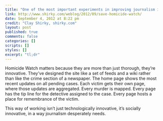 ```yaml
---
title: "One of the most important experiments in improving journalism in the era of the internet"
link: http://www.shirky.com/weblog/2012/09/save-homicide-watch/
date: September 4, 2012 at 8:22 pm
credit: "Clay Shirky, shirky.com"
layout: post
published: true
comments: false
categories: []
scripts: []
styles: []
excerpt: "tl;dr"
---
```

Homicide Watch matters because they are more than just thorough, they’re innovative. They’ve designed the site like a set of feeds and a wiki rather than like the crime section of a newspaper. The home page shows the most recent updates on all pending cases. Each victim gets their own page, where those updates are aggregated. Every murder is mapped. Every page has the tip line for the detective assigned to the case. Every page hosts a place for remembrance of the victim.

This way of working isn’t just technologically innovative, it’s socially innovative, in a way journalism desperately needs.